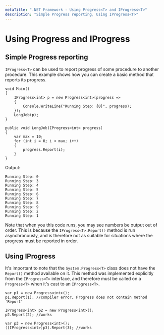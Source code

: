 ```yaml
---
metaTitle: ".NET Framework - Using Progress<T> and IProgress<T>"
description: "Simple Progress reporting, Using IProgress<T>"
---
```


# Using Progress<T> and IProgress<T>



## Simple Progress reporting


`IProgress<T>` can be used to report progress of some procedure to another procedure. This example shows how you can create a basic method that reports its progress.

```dotnet
void Main()
{
    IProgress<int> p = new Progress<int>(progress =>
    {
        Console.WriteLine("Running Step: {0}", progress);
    });
    LongJob(p);
}

public void LongJob(IProgress<int> progress)
{
    var max = 10;
    for (int i = 0; i < max; i++)
    {
        progress.Report(i);
    }
}

```

Output:

```dotnet
Running Step: 0
Running Step: 3
Running Step: 4
Running Step: 5
Running Step: 6
Running Step: 7
Running Step: 8
Running Step: 9
Running Step: 2
Running Step: 1

```

Note that when you this code runs, you may see numbers be output out of order. This is because the `IProgress<T>.Report()` method is run asynchronously, and is therefore not as suitable for situations where the progress must be reported in order.



## Using IProgress<T>


It's important to note that the `System.Progress<T>` class does not have the `Report()` method available on it. This method was implemented explicitly from the `IProgress<T>` interface, and therefore must be called on a `Progress<T>` when it's cast to an `IProgress<T>`.

```dotnet
var p1 = new Progress<int>();
p1.Report(1); //compiler error, Progress does not contain method 'Report'

IProgress<int> p2 = new Progress<int>();
p2.Report(2); //works

var p3 = new Progress<int>();
((IProgress<int>)p3).Report(3); //works

```

